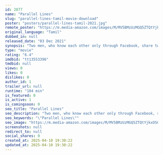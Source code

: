```yaml
---
id: 2877
name: "Parallel Lines"
slug: "parallel-lines-tamil-movie-download"
poster: "posters/parallel-lines-tamil-2021.jpg"
remote_poster: "https://m.media-amazon.com/images/M/MV5BMzUzMGQ5ZTQtYjkxOS00NzZkLWEyM2YtNDkyYWUzZmY4N2E2XkEyXkFqcGdeQXVyNTMyNTQzNzI@._V1_SX300.jpg"
original_language: "Tamil"
dubbed_in: null
released_date: "03 Dec 2021"
synopsis: "Two men, who know each other only through Facebook, share two things in common: their name and their opinion towards injustice to crimes against women. Their lives take a deadly turn when they both meet in person for the first time."
type: "movie"
rating: "6.4"
imdbid: "tt13553396"
tmdbid: null
views: 0
likes: 0
dislikes: 0
author_id: 1
trailer_url: null
runtime: "104 min"
is_featured: 0
is_active: 1
is_comingsoon: 0
seo_title: "Parallel Lines"
seo_description: "Two men, who know each other only through Facebook, share two things in common: their name and their opinion towards injustice to crimes against women. Their lives take a deadly turn when they both meet in person for the first time."
seo_keywords: "\"Parallel Lines\""
seo_image: "https://m.media-amazon.com/images/M/MV5BMzUzMGQ5ZTQtYjkxOS00NzZkLWEyM2YtNDkyYWUzZmY4N2E2XkEyXkFqcGdeQXVyNTMyNTQzNzI@._V1_SX300.jpg"
screenshots: null
redirect_to: null
social_shares: 0
created_at: 2025-04-10 19:30:22
updated_at: 2025-04-10 19:30:22
---
```



